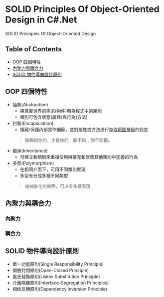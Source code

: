 # SOLID Principles Of  Object-Oriented Design in C#.Net
SOLID Principles Of  Object-Oriented Design

## Table of Contents  
+ [ OOP 四個特性 ](#oop4pillars)  
+ [內聚力與耦合力](#CohesionandCoupling)
+ [SOLID 物件導向設計原則](#SOLIDPrinciplesOOD)

<a name="oop4pillars"></a>
## OOP 四個特性  
+ 抽象(Abstraction)	
	+ 將真實世界的需求(物件)轉為程式中的類別
	+ 類別可包含狀態(屬性)與行為(方法)
+ 封裝(Encapsulation)  
	+ 隱藏/保護內部實作細節，並對屬性或方法進行[存取範圍層級](https://docs.microsoft.com/zh-tw/dotnet/csharp/language-reference/keywords/accessibility-levels)的設定  	
	> 朕賜給你的，才是你的﹐朕不給﹐你不能搶。  
+ 繼承(Inheritance)  
	+ 可建立新類別來重複使用與擴充和修改其他類別中定義的行為  
+ 多型(Polymorphism)
	+ 在相同介面下，可用不同類別實現
	+ 多型有分成多種不同類型
	> 被抽象化的東西，可以有多樣表現  
	
<a name="CohesionandCoupling"></a>
## 內聚力與耦合力    

### 內聚力  

### 耦合力  

<a name="SOLIDPrinciplesOOD"></a>
## SOLID 物件導向設計原則  
+ 單一功能原則(Single Responsibility Principle)  
+ 開放封閉原則(Open-Closed Principle)  
+ 里氏替換原則(Liskov Substitution Principle)  
+ 介面隔離原則(Interface-Segregation Principles)  
+ 相依反轉原則(Dependency inversion Principle)
